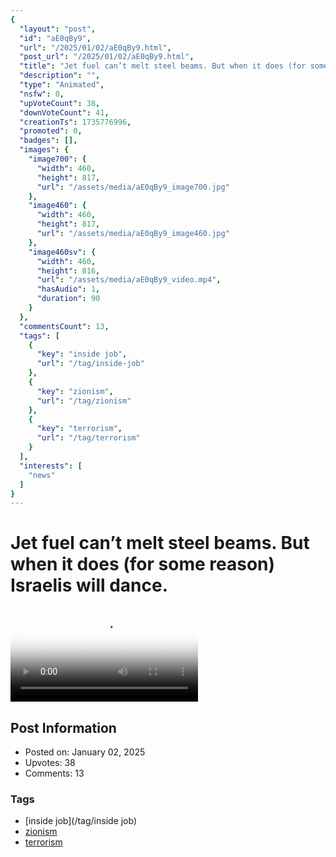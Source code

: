 ```yaml
---
{
  "layout": "post",
  "id": "aE0qBy9",
  "url": "/2025/01/02/aE0qBy9.html",
  "post_url": "/2025/01/02/aE0qBy9.html",
  "title": "Jet fuel can’t melt steel beams. But when it does (for some reason) Israelis will dance.",
  "description": "",
  "type": "Animated",
  "nsfw": 0,
  "upVoteCount": 38,
  "downVoteCount": 41,
  "creationTs": 1735776996,
  "promoted": 0,
  "badges": [],
  "images": {
    "image700": {
      "width": 460,
      "height": 817,
      "url": "/assets/media/aE0qBy9_image700.jpg"
    },
    "image460": {
      "width": 460,
      "height": 817,
      "url": "/assets/media/aE0qBy9_image460.jpg"
    },
    "image460sv": {
      "width": 460,
      "height": 816,
      "url": "/assets/media/aE0qBy9_video.mp4",
      "hasAudio": 1,
      "duration": 90
    }
  },
  "commentsCount": 13,
  "tags": [
    {
      "key": "inside job",
      "url": "/tag/inside-job"
    },
    {
      "key": "zionism",
      "url": "/tag/zionism"
    },
    {
      "key": "terrorism",
      "url": "/tag/terrorism"
    }
  ],
  "interests": [
    "news"
  ]
}
---
```


# Jet fuel can’t melt steel beams. But when it does (for some reason) Israelis will dance.

<video controls playsinline loop poster="/assets/media/aE0qBy9_image460.jpg">
  <source src="/assets/media/aE0qBy9_video.mp4" type="video/mp4">
  Your browser does not support the video tag.
</video>

## Post Information

- Posted on: January 02, 2025
- Upvotes: 38
- Comments: 13

### Tags

- [inside job](/tag/inside job)
- [zionism](/tag/zionism)
- [terrorism](/tag/terrorism)
